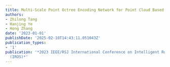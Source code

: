 ```yaml
---
title: Multi-Scale Point Octree Encoding Network for Point Cloud Based Place Recognition
authors:
- Zhilong Tang
- Hanjing Ye
- Hong Zhang
date: '2023-01-01'
publishDate: '2025-02-10T14:43:11.051043Z'
publication_types:
- '1'
publication: '*2023 IEEE/RSJ International Conference on Intelligent Robots and Systems
  (IROS)*'
---
```

